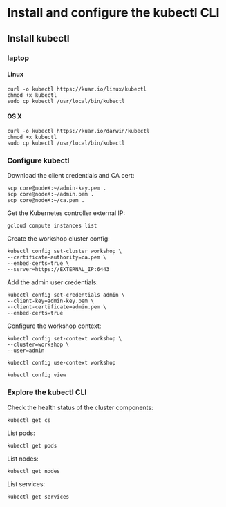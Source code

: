 # Install and configure the kubectl CLI

## Install kubectl

### laptop

#### Linux

```
curl -o kubectl https://kuar.io/linux/kubectl
chmod +x kubectl
sudo cp kubectl /usr/local/bin/kubectl
```

#### OS X

```
curl -o kubectl https://kuar.io/darwin/kubectl
chmod +x kubectl
sudo cp kubectl /usr/local/bin/kubectl
```

### Configure kubectl

Download the client credentials and CA cert:

```
scp core@nodeX:~/admin-key.pem .
scp core@nodeX:~/admin.pem .
scp core@nodeX:~/ca.pem .
``` 

Get the Kubernetes controller external IP:

```
gcloud compute instances list
```

Create the workshop cluster config:

```
kubectl config set-cluster workshop \
--certificate-authority=ca.pem \
--embed-certs=true \
--server=https://EXTERNAL_IP:6443
```

Add the admin user credentials:

```
kubectl config set-credentials admin \
--client-key=admin-key.pem \
--client-certificate=admin.pem \
--embed-certs=true
```

Configure the workshop context:

```
kubectl config set-context workshop \
--cluster=workshop \
--user=admin
```

```
kubectl config use-context workshop
```

```
kubectl config view
```

### Explore the kubectl CLI

Check the health status of the cluster components:

```
kubectl get cs
```

List pods:

```
kubectl get pods
```

List nodes:

```
kubectl get nodes
```

List services:

```
kubectl get services
```
